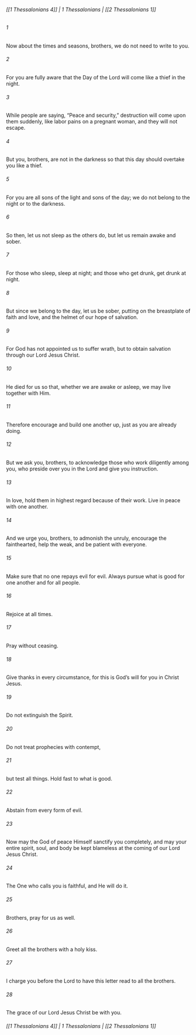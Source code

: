 ###### [[1 Thessalonians 4]] | 1 Thessalonians | [[2 Thessalonians 1]]

###### 1
Now about the times and seasons, brothers, we do not need to write to you.
###### 2
For you are fully aware that the Day of the Lord will come like a thief in the night.
###### 3
While people are saying, “Peace and security,” destruction will come upon them suddenly, like labor pains on a pregnant woman, and they will not escape.
###### 4
But you, brothers, are not in the darkness so that this day should overtake you like a thief.
###### 5
For you are all sons of the light and sons of the day; we do not belong to the night or to the darkness.
###### 6
So then, let us not sleep as the others do, but let us remain awake and sober.
###### 7
For those who sleep, sleep at night; and those who get drunk, get drunk at night.
###### 8
But since we belong to the day, let us be sober, putting on the breastplate of faith and love, and the helmet of our hope of salvation.
###### 9
For God has not appointed us to suffer wrath, but to obtain salvation through our Lord Jesus Christ.
###### 10
He died for us so that, whether we are awake or asleep, we may live together with Him.
###### 11
Therefore encourage and build one another up, just as you are already doing.
###### 12
But we ask you, brothers, to acknowledge those who work diligently among you, who preside over you in the Lord and give you instruction.
###### 13
In love, hold them in highest regard because of their work. Live in peace with one another.
###### 14
And we urge you, brothers, to admonish the unruly, encourage the fainthearted, help the weak, and be patient with everyone.
###### 15
Make sure that no one repays evil for evil. Always pursue what is good for one another and for all people.
###### 16
Rejoice at all times.
###### 17
Pray without ceasing.
###### 18
Give thanks in every circumstance, for this is God’s will for you in Christ Jesus.
###### 19
Do not extinguish the Spirit.
###### 20
Do not treat prophecies with contempt,
###### 21
but test all things. Hold fast to what is good.
###### 22
Abstain from every form of evil.
###### 23
Now may the God of peace Himself sanctify you completely, and may your entire spirit, soul, and body be kept blameless at the coming of our Lord Jesus Christ.
###### 24
The One who calls you is faithful, and He will do it.
###### 25
Brothers, pray for us as well.
###### 26
Greet all the brothers with a holy kiss.
###### 27
I charge you before the Lord to have this letter read to all the brothers.
###### 28
The grace of our Lord Jesus Christ be with you.

###### [[1 Thessalonians 4]] | 1 Thessalonians | [[2 Thessalonians 1]]
